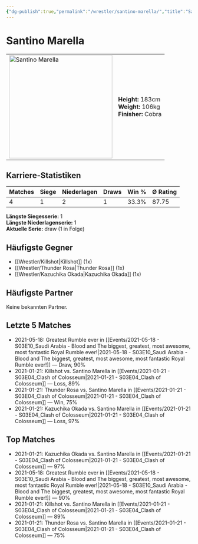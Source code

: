 ```yaml
---
{"dg-publish":true,"permalink":"/wrestler/santino-marella/","title":"Santino Marella","tags":["wrestler"],"noteIcon":""}
---
```



# Santino Marella

<table>
        <tr>
        <td><img src="https://github.com/CptSpaulding1980/choke-slam-wrestling/releases/download/images/Santino_Marella.png" width="280" alt="Santino Marella"></td>
        <td>
        <b>Height:</b> 183cm<br>
        <b>Weight:</b> 106kg<br>
        <b>Finisher:</b> Cobra<br>
        </td>
        </tr>
        </table>
        

## Karriere-Statistiken

| Matches | Siege | Niederlagen | Draws | Win % | Ø Rating |
|---------|-------|-------------|-------|-------|-----------|
| 4 | 1 | 2 | 1 | 33.3% | 87.75 |

**Längste Siegesserie:** 1<br>**Längste Niederlagenserie:** 1<br>**Aktuelle Serie:** draw (1 in Folge)


## Häufigste Gegner
- [[Wrestler/Killshot\|Killshot]] (1x)
- [[Wrestler/Thunder Rosa\|Thunder Rosa]] (1x)
- [[Wrestler/Kazuchika Okada\|Kazuchika Okada]] (1x)

## Häufigste Partner
Keine bekannten Partner.

## Letzte 5 Matches
- 2021-05-18: Greatest Rumble ever in [[Events/2021-05-18 - S03E10_Saudi Arabia - Blood and The biggest, greatest, most awesome, most fantastic Royal Rumble ever!\|2021-05-18 - S03E10_Saudi Arabia - Blood and The biggest, greatest, most awesome, most fantastic Royal Rumble ever!]] — Draw, 90%
- 2021-01-21: Killshot   vs. Santino Marella in [[Events/2021-01-21 - S03E04_Clash of Colosseum\|2021-01-21 - S03E04_Clash of Colosseum]] — Loss, 89%
- 2021-01-21: Thunder Rosa vs. Santino Marella in [[Events/2021-01-21 - S03E04_Clash of Colosseum\|2021-01-21 - S03E04_Clash of Colosseum]] — Win, 75%
- 2021-01-21: Kazuchika Okada vs. Santino Marella in [[Events/2021-01-21 - S03E04_Clash of Colosseum\|2021-01-21 - S03E04_Clash of Colosseum]] — Loss, 97%

## Top Matches
- 2021-01-21: Kazuchika Okada vs. Santino Marella in [[Events/2021-01-21 - S03E04_Clash of Colosseum\|2021-01-21 - S03E04_Clash of Colosseum]] — 97%
- 2021-05-18: Greatest Rumble ever in [[Events/2021-05-18 - S03E10_Saudi Arabia - Blood and The biggest, greatest, most awesome, most fantastic Royal Rumble ever!\|2021-05-18 - S03E10_Saudi Arabia - Blood and The biggest, greatest, most awesome, most fantastic Royal Rumble ever!]] — 90%
- 2021-01-21: Killshot   vs. Santino Marella in [[Events/2021-01-21 - S03E04_Clash of Colosseum\|2021-01-21 - S03E04_Clash of Colosseum]] — 89%
- 2021-01-21: Thunder Rosa vs. Santino Marella in [[Events/2021-01-21 - S03E04_Clash of Colosseum\|2021-01-21 - S03E04_Clash of Colosseum]] — 75%
